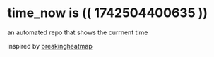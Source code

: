 # time_now is (( 1742504400635 ))

an automated repo that shows the currnent time

inspired by [breakingheatmap](https://github.com/breakingheatmap/breakingheatmap)
